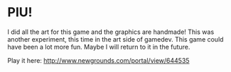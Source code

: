 # PIU!
I did all the art for this game and the graphics are handmade! This was another experiment, this time in the art side of gamedev. This game could have been a lot more fun. Maybe I will return to it in the future.

Play it here: http://www.newgrounds.com/portal/view/644535
